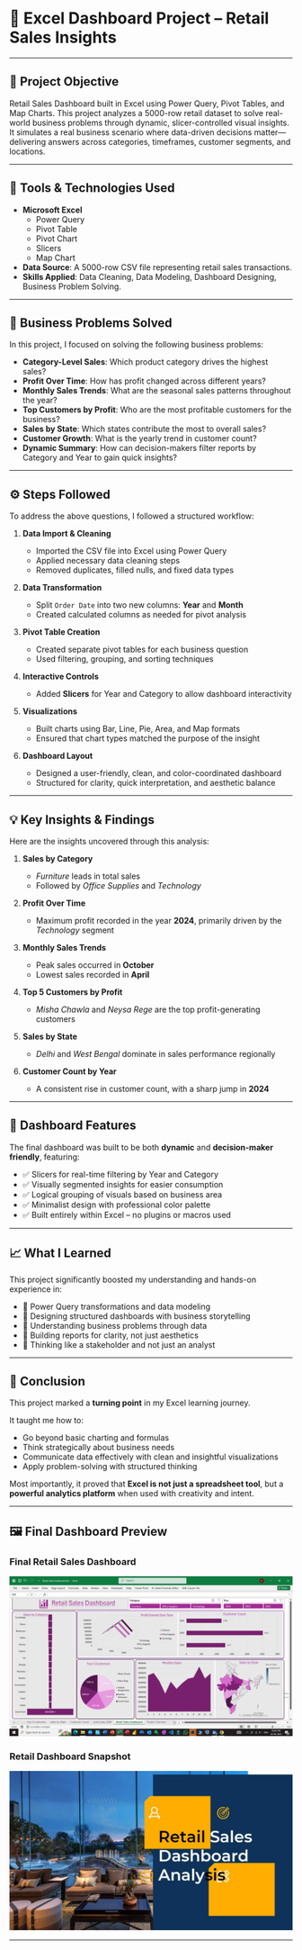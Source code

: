 # 🏬 Excel Dashboard Project – Retail Sales Insights

---

## 🎯 Project Objective

Retail Sales Dashboard built in Excel using Power Query, Pivot Tables, and Map Charts.
This project analyzes a 5000-row retail dataset to solve real-world business problems through dynamic, slicer-controlled visual insights.
It simulates a real business scenario where data-driven decisions matter—delivering answers across categories, timeframes, customer segments, and locations.

---

## 🧠 Tools & Technologies Used

- **Microsoft Excel**
  - Power Query
  - Pivot Table
  - Pivot Chart
  - Slicers
  - Map Chart
- **Data Source**: A 5000-row CSV file representing retail sales transactions.
- **Skills Applied**: Data Cleaning, Data Modeling, Dashboard Designing, Business Problem Solving.

---

## 📌 Business Problems Solved

In this project, I focused on solving the following business problems:

- **Category-Level Sales**: Which product category drives the highest sales?
- **Profit Over Time**: How has profit changed across different years?
- **Monthly Sales Trends**: What are the seasonal sales patterns throughout the year?
- **Top Customers by Profit**: Who are the most profitable customers for the business?
- **Sales by State**: Which states contribute the most to overall sales?
- **Customer Growth**: What is the yearly trend in customer count?
- **Dynamic Summary**: How can decision-makers filter reports by Category and Year to gain quick insights?

---

## ⚙️ Steps Followed

To address the above questions, I followed a structured workflow:

1. **Data Import & Cleaning**  
   - Imported the CSV file into Excel using Power Query  
   - Applied necessary data cleaning steps  
   - Removed duplicates, filled nulls, and fixed data types  

2. **Data Transformation**  
   - Split `Order Date` into two new columns: **Year** and **Month**  
   - Created calculated columns as needed for pivot analysis  

3. **Pivot Table Creation**  
   - Created separate pivot tables for each business question  
   - Used filtering, grouping, and sorting techniques  

4. **Interactive Controls**  
   - Added **Slicers** for Year and Category to allow dashboard interactivity  

5. **Visualizations**  
   - Built charts using Bar, Line, Pie, Area, and Map formats  
   - Ensured that chart types matched the purpose of the insight  

6. **Dashboard Layout**  
   - Designed a user-friendly, clean, and color-coordinated dashboard  
   - Structured for clarity, quick interpretation, and aesthetic balance

---

## 💡 Key Insights & Findings

Here are the insights uncovered through this analysis:

1. **Sales by Category**  
   - *Furniture* leads in total sales  
   - Followed by *Office Supplies* and *Technology*

2. **Profit Over Time**  
   - Maximum profit recorded in the year **2024**, primarily driven by the *Technology* segment

3. **Monthly Sales Trends**  
   - Peak sales occurred in **October**  
   - Lowest sales recorded in **April**

4. **Top 5 Customers by Profit**  
   - *Misha Chawla* and *Neysa Rege* are the top profit-generating customers

5. **Sales by State**  
   - *Delhi* and *West Bengal* dominate in sales performance regionally

6. **Customer Count by Year**  
   - A consistent rise in customer count, with a sharp jump in **2024**

---

## 🌟 Dashboard Features

The final dashboard was built to be both **dynamic** and **decision-maker friendly**, featuring:

- ✅ Slicers for real-time filtering by Year and Category
- ✅ Visually segmented insights for easier consumption
- ✅ Logical grouping of visuals based on business area
- ✅ Minimalist design with professional color palette
- ✅ Built entirely within Excel – no plugins or macros used

---

## 📈 What I Learned

This project significantly boosted my understanding and hands-on experience in:

- 🔹 Power Query transformations and data modeling
- 🔹 Designing structured dashboards with business storytelling
- 🔹 Understanding business problems through data
- 🔹 Building reports for clarity, not just aesthetics
- 🔹 Thinking like a stakeholder and not just an analyst

---

## 📌 Conclusion

This project marked a **turning point** in my Excel learning journey.

It taught me how to:
- Go beyond basic charting and formulas
- Think strategically about business needs
- Communicate data effectively with clean and insightful visualizations
- Apply problem-solving with structured thinking

Most importantly, it proved that **Excel is not just a spreadsheet tool**, but a **powerful analytics platform** when used with creativity and intent.

---

## 🖼️ Final Dashboard Preview

### Final Retail Sales Dashboard
![Final Retail Sales Dashboard](./Final%20Retail%20Sales%20Dashboard.png)

### Retail Dashboard Snapshot
![Retail Sales Dashboard](Retail%20Sales%20Dashboard.jpg)

---


